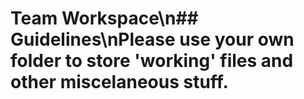 # Team Workspace\n## Guidelines\nPlease use your own folder to store 'working' files and other miscelaneous stuff.
